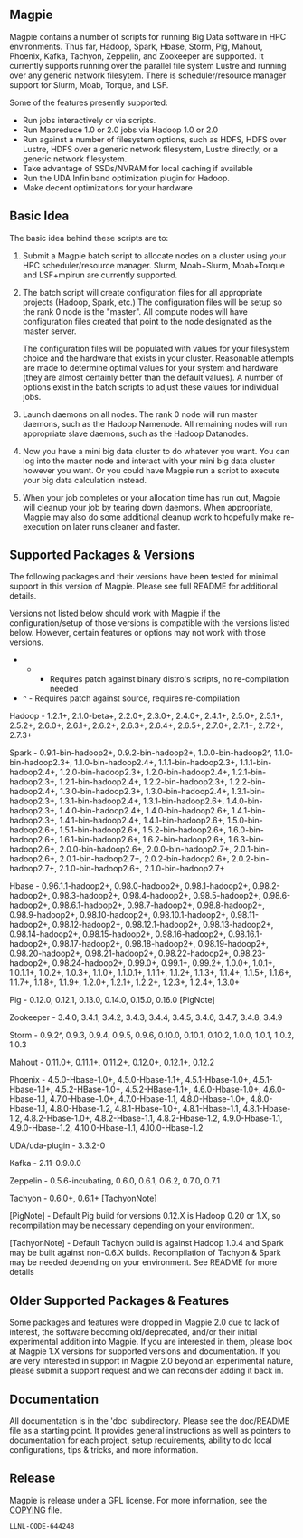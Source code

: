 Magpie
------

Magpie contains a number of scripts for running Big Data software in
HPC environments.  Thus far, Hadoop, Spark, Hbase, Storm, Pig, Mahout,
Phoenix, Kafka, Tachyon, Zeppelin, and Zookeeper are supported.  It
currently supports running over the parallel file system Lustre and
running over any generic network filesytem.  There is
scheduler/resource manager support for Slurm, Moab, Torque, and LSF.

Some of the features presently supported:

- Run jobs interactively or via scripts.
- Run Mapreduce 1.0 or 2.0 jobs via Hadoop 1.0 or 2.0
- Run against a number of filesystem options, such as HDFS, HDFS over
  Lustre, HDFS over a generic network filesystem, Lustre directly, or
  a generic network filesystem.
- Take advantage of SSDs/NVRAM for local caching if available
- Run the UDA Infiniband optimization plugin for Hadoop.
- Make decent optimizations for your hardware

Basic Idea
----------

The basic idea behind these scripts are to:

1) Submit a Magpie batch script to allocate nodes on a cluster using
   your HPC scheduler/resource manager.  Slurm, Moab+Slurm,
   Moab+Torque and LSF+mpirun are currently supported.

2) The batch script will create configuration files for all
   appropriate projects (Hadoop, Spark, etc.)  The configuration files
   will be setup so the rank 0 node is the "master".  All compute
   nodes will have configuration files created that point to the node
   designated as the master server.

   The configuration files will be populated with values for your
   filesystem choice and the hardware that exists in your cluster.
   Reasonable attempts are made to determine optimal values for your
   system and hardware (they are almost certainly better than the
   default values).  A number of options exist in the batch scripts to
   adjust these values for individual jobs.

3) Launch daemons on all nodes.  The rank 0 node will run master
   daemons, such as the Hadoop Namenode.  All remaining nodes will run
   appropriate slave daemons, such as the Hadoop Datanodes.

4) Now you have a mini big data cluster to do whatever you want.  You
   can log into the master node and interact with your mini big data
   cluster however you want.  Or you could have Magpie run a script to
   execute your big data calculation instead.

5) When your job completes or your allocation time has run out, Magpie
   will cleanup your job by tearing down daemons.  When appropriate,
   Magpie may also do some additional cleanup work to hopefully make
   re-execution on later runs cleaner and faster.

Supported Packages & Versions
-----------------------------

The following packages and their versions have been tested for minimal
support in this version of Magpie.  Please see full README for
additional details.

Versions not listed below should work with Magpie if the
configuration/setup of those versions is compatible with the versions
listed below.  However, certain features or options may not work with
those versions.

* + - Requires patch against binary distro's scripts, no re-compilation needed
* ^ - Requires patch against source, requires re-compilation

Hadoop - 1.2.1+, 2.1.0-beta+, 2.2.0+, 2.3.0+, 2.4.0+, 2.4.1+, 2.5.0+,
         2.5.1+, 2.5.2+, 2.6.0+, 2.6.1+, 2.6.2+, 2.6.3+, 2.6.4+,
         2.6.5+, 2.7.0+, 2.7.1+, 2.7.2+, 2.7.3+

Spark - 0.9.1-bin-hadoop2+, 0.9.2-bin-hadoop2+, 1.0.0-bin-hadoop2^,
        1.1.0-bin-hadoop2.3+, 1.1.0-bin-hadoop2.4+,
        1.1.1-bin-hadoop2.3+, 1.1.1-bin-hadoop2.4+,
        1.2.0-bin-hadoop2.3+, 1.2.0-bin-hadoop2.4+,
        1.2.1-bin-hadoop2.3+, 1.2.1-bin-hadoop2.4+,
        1.2.2-bin-hadoop2.3+, 1.2.2-bin-hadoop2.4+,
        1.3.0-bin-hadoop2.3+, 1.3.0-bin-hadoop2.4+,
        1.3.1-bin-hadoop2.3+, 1.3.1-bin-hadoop2.4+,
        1.3.1-bin-hadoop2.6+, 1.4.0-bin-hadoop2.3+,
        1.4.0-bin-hadoop2.4+, 1.4.0-bin-hadoop2.6+,
        1.4.1-bin-hadoop2.3+, 1.4.1-bin-hadoop2.4+,
        1.4.1-bin-hadoop2.6+, 1.5.0-bin-hadoop2.6+,
        1.5.1-bin-hadoop2.6+, 1.5.2-bin-hadoop2.6+,
        1.6.0-bin-hadoop2.6+, 1.6.1-bin-hadoop2.6+,
        1.6.2-bin-hadoop2.6+, 1.6.3-bin-hadoop2.6+,
        2.0.0-bin-hadoop2.6+, 2.0.0-bin-hadoop2.7+,
        2.0.1-bin-hadoop2.6+, 2.0.1-bin-hadoop2.7+,
        2.0.2-bin-hadoop2.6+, 2.0.2-bin-hadoop2.7+,
        2.1.0-bin-hadoop2.6+, 2.1.0-bin-hadoop2.7+

Hbase - 0.96.1.1-hadoop2+, 0.98.0-hadoop2+, 0.98.1-hadoop2+,
        0.98.2-hadoop2+, 0.98.3-hadoop2+, 0.98.4-hadoop2+,
        0.98.5-hadoop2+, 0.98.6-hadoop2+, 0.98.6.1-hadoop2+,
        0.98.7-hadoop2+, 0.98.8-hadoop2+, 0.98.9-hadoop2+,
        0.98.10-hadoop2+, 0.98.10.1-hadoop2+, 0.98.11-hadoop2+,
        0.98.12-hadoop2+, 0.98.12.1-hadoop2+, 0.98.13-hadoop2+,
        0.98.14-hadoop2+, 0.98.15-hadoop2+, 0.98.16-hadoop2+,
        0.98.16.1-hadoop2+, 0.98.17-hadoop2+, 0.98.18-hadoop2+,
        0.98.19-hadoop2+, 0.98.20-hadoop2+, 0.98.21-hadoop2+,
        0.98.22-hadoop2+, 0.98.23-hadoop2+, 0.98.24-hadoop2+, 0.99.0+,
        0.99.1+, 0.99.2+, 1.0.0+, 1.0.1+, 1.0.1.1+, 1.0.2+, 1.0.3+,
        1.1.0+, 1.1.0.1+, 1.1.1+, 1.1.2+, 1.1.3+, 1.1.4+, 1.1.5+,
        1.1.6+, 1.1.7+, 1.1.8+, 1.1.9+, 1.2.0+, 1.2.1+, 1.2.2+,
        1.2.3+, 1.2.4+, 1.3.0+

Pig - 0.12.0, 0.12.1, 0.13.0, 0.14.0, 0.15.0, 0.16.0 [PigNote]

Zookeeper - 3.4.0, 3.4.1, 3.4.2, 3.4.3, 3.4.4, 3.4.5, 3.4.6, 3.4.7,
            3.4.8, 3.4.9

Storm - 0.9.2^, 0.9.3, 0.9.4, 0.9.5, 0.9.6, 0.10.0, 0.10.1, 0.10.2,
        1.0.0, 1.0.1, 1.0.2, 1.0.3

Mahout - 0.11.0+, 0.11.1+, 0.11.2+, 0.12.0+, 0.12.1+, 0.12.2

Phoenix - 4.5.0-Hbase-1.0+, 4.5.0-Hbase-1.1+, 4.5.1-Hbase-1.0+,
          4.5.1-Hbase-1.1+, 4.5.2-HBase-1.0+, 4.5.2-HBase-1.1+,
          4.6.0-Hbase-1.0+, 4.6.0-Hbase-1.1, 4.7.0-Hbase-1.0+,
          4.7.0-Hbase-1.1, 4.8.0-Hbase-1.0+, 4.8.0-Hbase-1.1,
          4.8.0-Hbase-1.2, 4.8.1-Hbase-1.0+, 4.8.1-Hbase-1.1,
          4.8.1-Hbase-1.2, 4.8.2-Hbase-1.0+, 4.8.2-Hbase-1.1,
          4.8.2-Hbase-1.2, 4.9.0-Hbase-1.1, 4.9.0-Hbase-1.2,
          4.10.0-Hbase-1.1, 4.10.0-Hbase-1.2

UDA/uda-plugin - 3.3.2-0

Kafka - 2.11-0.9.0.0

Zeppelin - 0.5.6-incubating, 0.6.0, 0.6.1, 0.6.2, 0.7.0, 0.7.1

Tachyon - 0.6.0+, 0.6.1+ [TachyonNote]

[PigNote] - Default Pig build for versions 0.12.X is Hadoop 0.20 or
      1.X, so recompilation may be necessary depending on your
      environment.

[TachyonNote] - Default Tachyon build is against Hadoop 1.0.4 and
      Spark may be built against non-0.6.X builds.  Recompilation of
      Tachyon & Spark may be needed depending on your environment.
      See README for more details

Older Supported Packages & Features
-----------------------------------

Some packages and features were dropped in Magpie 2.0 due to lack of
interest, the software becoming old/deprecated, and/or their initial
experimental addition into Magpie.  If you are interested in them,
please look at Magpie 1.X versions for supported versions and
documentation.  If you are very interested in support in Magpie 2.0
beyond an experimental nature, please submit a support request and we
can reconsider adding it back in.

Documentation
-------------

All documentation is in the 'doc' subdirectory.  Please see the
doc/README file as a starting point.  It provides general instructions
as well as pointers to documentation for each project, setup
requirements, ability to do local configurations, tips & tricks, and
more information.

Release
-------

Magpie is release under a GPL license. For more information, see the [COPYING](/COPYING) file.

`LLNL-CODE-644248`
